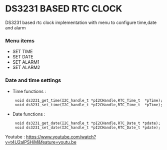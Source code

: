 # DS3231 BASED RTC CLOCK
   DS3231 based rtc clock implementation with menu to configure time,date and alarm
   
### Menu items 
- SET TIME
- SET DATE
- SET ALARM1
- SET ALARM2

### Date and time settings
 - Time functions :
 
        void ds3231_get_time(I2C_handle_t *pI2CHandle,RTC_Time_t  *pTime);
        void ds3231_set_time(I2C_handle_t *pI2CHandle,RTC_Time_t  *pTime);
 - Date functions :
  
        void ds3231_get_date(I2C_handle_t *pI2CHandle,RTC_Date_t *pdate);
        void ds3231_set_date(I2C_handle_t *pI2CHandle,RTC_Date_t *pdate);
        
 Youtube : https://www.youtube.com/watch?v=t4U2aIPSHiM&feature=youtu.be



